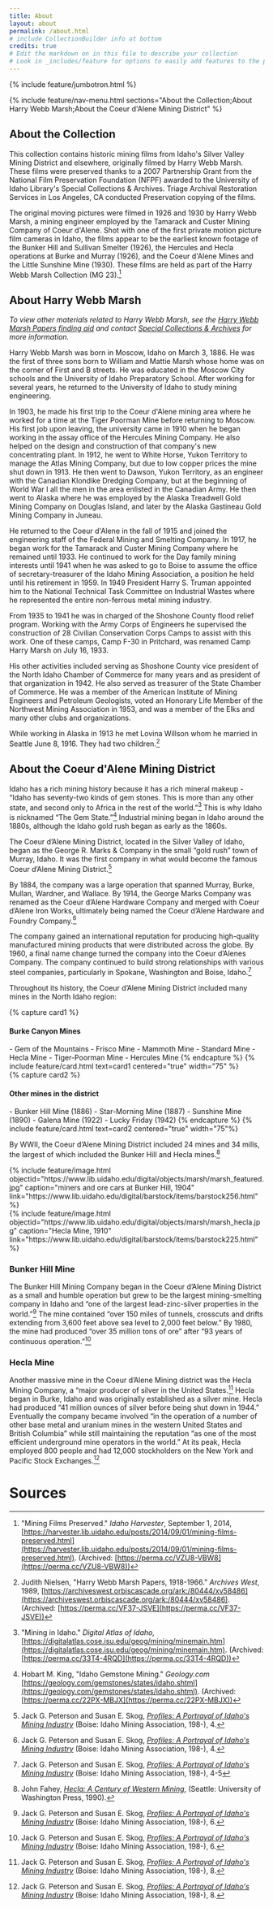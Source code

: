 ```yaml
---
title: About
layout: about
permalink: /about.html
# include CollectionBuilder info at bottom
credits: true
# Edit the markdown on in this file to describe your collection
# Look in _includes/feature for options to easily add features to the page
---
```


{% include feature/jumbotron.html %} 

{% include feature/nav-menu.html sections="About the Collection;About Harry Webb Marsh;About the Coeur d'Alene Mining District" %} 

## About the Collection

This collection contains historic mining films from Idaho's Silver Valley Mining District and elsewhere, originally filmed by Harry Webb Marsh. These films were preserved thanks to a 2007 Partnership Grant from the National Film Preservation Foundation (NFPF) awarded to the University of Idaho Library's Special Collections & Archives. Triage Archival Restoration Services in Los Angeles, CA conducted Preservation copying of the films.

The original moving pictures were filmed in 1926 and 1930 by Harry Webb Marsh, a mining engineer employed by the Tamarack and Custer Mining Company of Coeur d'Alene. Shot with one of the first private motion picture film cameras in Idaho, the films appear to be the earliest known footage of the Bunker Hill and Sullivan Smelter (1926), the Hercules and Hecla operations at Burke and Murray (1926), and the Coeur d'Alene Mines and the Little Sunshine Mine (1930). These films are held as part of the Harry Webb Marsh Collection (MG 23).[^1]

## About Harry Webb Marsh

*To view other materials related to Harry Webb Marsh, see the [Harry Webb Marsh Papers finding aid](https://archiveswest.orbiscascade.org/ark:/80444/xv58486) and contact [Special Collections & Archives](https://www.lib.uidaho.edu/special-collections/) for more information.*

Harry Webb Marsh was born in Moscow, Idaho on March 3, 1886. He was the first of three sons born to William and Mattie Marsh whose home was on the corner of First and B streets. He was educated in the Moscow City schools and the University of Idaho Preparatory School. After working for several years, he returned to the University of Idaho to study mining engineering. 

In 1903, he made his first trip to the Coeur d'Alene mining area where he worked for a time at the Tiger Poorman Mine before returning to Moscow. His first job upon leaving, the university came in 1910 when he began working in the assay office of the Hercules Mining Company. He also helped on the design and construction of that company's new concentrating plant. In 1912, he went to White Horse, Yukon Territory to manage the Atlas Mining Company, but due to low copper prices the mine shut down in 1913. He then went to Dawson, Yukon Territory, as an engineer with the Canadian Klondike Dredging Company, but at the beginning of World War I all the men in the area enlisted in the Canadian Army. He then went to Alaska where he was employed by the Alaska Treadwell Gold Mining Company on Douglas Island, and later by the Alaska Gastineau Gold Mining Company in Juneau.

He returned to the Coeur d'Alene in the fall of 1915 and joined the engineering staff of the Federal Mining and Smelting Company. In 1917, he began work for the Tamarack and Custer Mining Company where he remained until 1933. He continued to work for the Day family mining interests until 1941 when he was asked to go to Boise to assume the office of secretary-treasurer of the Idaho Mining Association, a position he held until his retirement in 1959. In 1949 President Harry S. Truman appointed him to the National Technical Task Committee on Industrial Wastes where he represented the entire non-ferrous metal mining industry.

From 1935 to 1941 he was in charged of the Shoshone County flood relief program. Working with the Army Corps of Engineers he supervised the construction of 28 Civilian Conservation Corps Camps to assist with this work. One of these camps, Camp F-30 in Pritchard, was renamed Camp Harry Marsh on July 16, 1933.

His other activities included serving as Shoshone County vice president of the North Idaho Chamber of Commerce for many years and as president of that organization in 1942. He also served as treasurer of the State Chamber of Commerce. He was a member of the American Institute of Mining Engineers and Petroleum Geologists, voted an Honorary Life Member of the Northwest Mining Association in 1953, and was a member of the Elks and many other clubs and organizations.

While working in Alaska in 1913 he met Lovina Willson whom he married in Seattle June 8, 1916. They had two children.[^2]

## About the Coeur d'Alene Mining District

Idaho has a rich mining history because it has a rich mineral makeup - “Idaho has seventy-two kinds of gem stones. This is more than any other state, and second only to Africa in the rest of the world.”[^3] This is why Idaho is nicknamed “The Gem State.”[^4] Industrial mining began in Idaho around the 1880s, although the Idaho gold rush began as early as the 1860s.

The Coeur d’Alene Mining District, located in the Silver Valley of Idaho, began as the George R. Marks & Company in the small “gold rush” town of Murray, Idaho. It was the first company in what would become the famous Coeur d’Alene Mining District.[^5]

By 1884, the company was a large operation that spanned Murray, Burke, Mullan, Wardner, and Wallace. By 1914, the George Marks Company was renamed as the Coeur d’Alene Hardware Company and merged with Coeur d’Alene Iron Works, ultimately being named the Coeur d’Alene Hardware and Foundry Company.[^5]

The company gained an international reputation for producing high-quality manufactured mining products that were distributed across the globe. By 1960, a final name change turned the company into the Coeur d’Alenes Company. The company continued to build strong relationships with various steel companies, particularly in Spokane, Washington and Boise, Idaho.[^6]

Throughout its history, the Coeur d’Alene Mining District included many mines in the North Idaho region:

<div class="row">
<div class="col-md-6" markdown="1">
{% capture card1 %}
<h4>Burke Canyon Mines</h4>
- Gem of the Mountains
- Frisco Mine
- Mammoth Mine
- Standard Mine
- Hecla Mine
- Tiger-Poorman Mine
- Hercules Mine
{% endcapture %}
{% include feature/card.html text=card1 centered="true" width="75" %}
</div>
<div class="col-md-6" markdown="1">
{% capture card2 %}
<h4>Other mines in the district</h4>
- Bunker Hill Mine (1886)
- Star-Morning Mine (1887)
- Sunshine Mine (1890)
- Galena Mine (1922)
- Lucky Friday (1942)
{% endcapture %}
{% include feature/card.html text=card2 centered="true" width="75"%}
</div>
</div>

By WWII, the Coeur d’Alene Mining District included 24 mines and 34 mills, the largest of which included the Bunker Hill and Hecla mines.[^7]

<div class="row">
    <div class="col-md-6">
        {% include feature/image.html  objectid="https://www.lib.uidaho.edu/digital/objects/marsh/marsh_featured.jpg" caption="miners and ore cars at Bunker Hill, 1904" link="https://www.lib.uidaho.edu/digital/barstock/items/barstock256.html" %}
    </div>
    <div class="col-md-6">
        {% include feature/image.html  objectid="https://www.lib.uidaho.edu/digital/objects/marsh/marsh_hecla.jpg" caption="Hecla Mine, 1910" link="https://www.lib.uidaho.edu/digital/barstock/items/barstock225.html" %}
    </div>
</div>

### Bunker Hill Mine

The Bunker Hill Mining Company began in the Coeur d’Alene Mining District as a small and humble operation but grew to be the largest mining-smelting company in Idaho and “one of the largest lead-zinc-silver properties in the world.”[^8] The mine contained “over 150 miles of tunnels, crosscuts and drifts extending from 3,600 feet above sea level to 2,000 feet below.” By 1980, the mine had produced “over 35 million tons of ore” after “93 years of continuous operation.”[^8]

### Hecla Mine

Another massive mine in the Coeur d’Alene Mining district was the Hecla Mining Company, a “major producer of silver in the United States.[^9] Hecla began in Burke, Idaho and was originally established as a silver mine. Hecla had produced “41 million ounces of silver before being shut down in 1944.” Eventually the company became involved “in the operation of a number of other base metal and uranium mines in the western United States and British Columbia” while still maintaining the reputation “as one of the most efficient underground mine operators in the world.” At its peak, Hecla employed 800 people and had 12,000 stockholders on the New York and Pacific Stock Exchanges.[^9]

# Sources

[^1]: "Mining Films Preserved." *Idaho Harvester*, September 1, 2014, [https://harvester.lib.uidaho.edu/posts/2014/09/01/mining-films-preserved.html](https://harvester.lib.uidaho.edu/posts/2014/09/01/mining-films-preserved.html). (Archived: [https://perma.cc/VZU8-VBW8](https://perma.cc/VZU8-VBW8))

[^2]: Judith Nielsen, "Harry Webb Marsh Papers, 1918-1966." *Archives West*, 1989, [https://archiveswest.orbiscascade.org/ark:/80444/xv58486](https://archiveswest.orbiscascade.org/ark:/80444/xv58486). (Archived: [https://perma.cc/VF37-JSVE](https://perma.cc/VF37-JSVE))

[^3]: "Mining in Idaho." *Digital Atlas of Idaho,* [https://digitalatlas.cose.isu.edu/geog/mining/minemain.htm](https://digitalatlas.cose.isu.edu/geog/mining/minemain.htm). (Archived: [https://perma.cc/33T4-4RQD](https://perma.cc/33T4-4RQD))

[^4]: Hobart M. King, "Idaho Gemstone Mining." *Geology.com* [https://geology.com/gemstones/states/idaho.shtml](https://geology.com/gemstones/states/idaho.shtml). (Archived: [https://perma.cc/22PX-MBJX](https://perma.cc/22PX-MBJX)) 

[^5]: Jack G. Peterson and Susan E. Skog,  [*Profiles: A Portrayal of Idaho's Mining Industry*](https://alliance-primo.hosted.exlibrisgroup.com/permalink/f/m1uotc/CP71127080850001451) (Boise: Idaho Mining Association, 198-), 4.

[^6]: Jack G. Peterson and Susan E. Skog, [*Profiles: A Portrayal of Idaho's Mining Industry*](https://alliance-primo.hosted.exlibrisgroup.com/permalink/f/m1uotc/CP71127080850001451) (Boise: Idaho Mining Association, 198-), 4-5

[^7]: John Fahey, [*Hecla: A Century of Western Mining*](https://alliance-primo.hosted.exlibrisgroup.com/permalink/f/m1uotc/CP71135980620001451), (Seattle: University of Washington Press, 1990). 

[^8]: Jack G. Peterson and Susan E. Skog, [*Profiles: A Portrayal of Idaho's Mining Industry*](https://alliance-primo.hosted.exlibrisgroup.com/permalink/f/m1uotc/CP71127080850001451) (Boise: Idaho Mining Association, 198-), 6.

[^9]: Jack G. Peterson and Susan E. Skog, [*Profiles: A Portrayal of Idaho's Mining Industry*](https://alliance-primo.hosted.exlibrisgroup.com/permalink/f/m1uotc/CP71127080850001451) (Boise: Idaho Mining Association, 198-), 8.

<div class="clearfix"></div>
